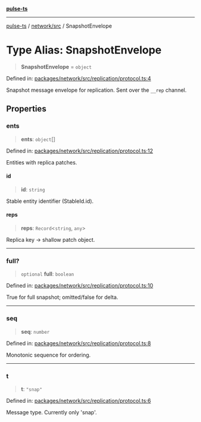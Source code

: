 [**pulse-ts**](../../../README.md)

***

[pulse-ts](../../../README.md) / [network/src](../README.md) / SnapshotEnvelope

# Type Alias: SnapshotEnvelope

> **SnapshotEnvelope** = `object`

Defined in: [packages/network/src/replication/protocol.ts:4](https://github.com/jlehett/pulse-ts/blob/4869ef2c4af7bf37d31e2edd2d6d1ba148133fb2/packages/network/src/replication/protocol.ts#L4)

Snapshot message envelope for replication. Sent over the `__rep` channel.

## Properties

### ents

> **ents**: `object`[]

Defined in: [packages/network/src/replication/protocol.ts:12](https://github.com/jlehett/pulse-ts/blob/4869ef2c4af7bf37d31e2edd2d6d1ba148133fb2/packages/network/src/replication/protocol.ts#L12)

Entities with replica patches.

#### id

> **id**: `string`

Stable entity identifier (StableId.id).

#### reps

> **reps**: `Record`\<`string`, `any`\>

Replica key -> shallow patch object.

***

### full?

> `optional` **full**: `boolean`

Defined in: [packages/network/src/replication/protocol.ts:10](https://github.com/jlehett/pulse-ts/blob/4869ef2c4af7bf37d31e2edd2d6d1ba148133fb2/packages/network/src/replication/protocol.ts#L10)

True for full snapshot; omitted/false for delta.

***

### seq

> **seq**: `number`

Defined in: [packages/network/src/replication/protocol.ts:8](https://github.com/jlehett/pulse-ts/blob/4869ef2c4af7bf37d31e2edd2d6d1ba148133fb2/packages/network/src/replication/protocol.ts#L8)

Monotonic sequence for ordering.

***

### t

> **t**: `"snap"`

Defined in: [packages/network/src/replication/protocol.ts:6](https://github.com/jlehett/pulse-ts/blob/4869ef2c4af7bf37d31e2edd2d6d1ba148133fb2/packages/network/src/replication/protocol.ts#L6)

Message type. Currently only 'snap'.
